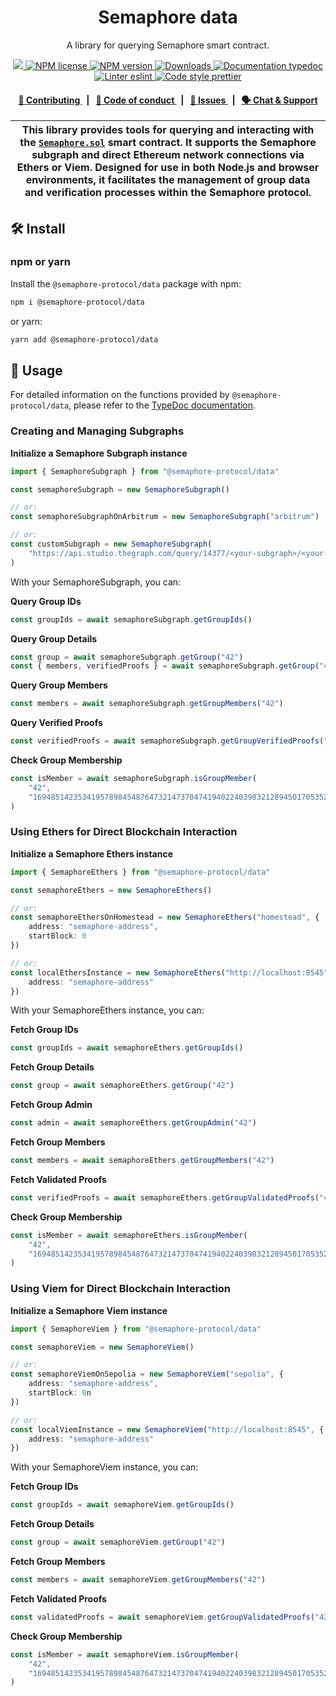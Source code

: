 <p align="center">
    <h1 align="center">
        Semaphore data
    </h1>
    <p align="center">A library for querying Semaphore smart contract.</p>
</p>

<p align="center">
    <a href="https://github.com/semaphore-protocol">
        <img src="https://img.shields.io/badge/project-Semaphore-blue.svg?style=flat-square">
    </a>
    <a href="https://github.com/semaphore-protocol/semaphore/blob/main/LICENSE">
        <img alt="NPM license" src="https://img.shields.io/npm/l/%40semaphore-protocol%2Fdata?style=flat-square">
    </a>
    <a href="https://www.npmjs.com/package/@semaphore-protocol/data">
        <img alt="NPM version" src="https://img.shields.io/npm/v/@semaphore-protocol/data?style=flat-square" />
    </a>
    <a href="https://npmjs.org/package/@semaphore-protocol/data">
        <img alt="Downloads" src="https://img.shields.io/npm/dm/@semaphore-protocol/data.svg?style=flat-square" />
    </a>
    <a href="https://js.semaphore.pse.dev/modules/_semaphore_protocol_data">
        <img alt="Documentation typedoc" src="https://img.shields.io/badge/docs-typedoc-744C7C?style=flat-square">
    </a>
    <a href="https://eslint.org/">
        <img alt="Linter eslint" src="https://img.shields.io/badge/linter-eslint-8080f2?style=flat-square&logo=eslint" />
    </a>
    <a href="https://prettier.io/">
        <img alt="Code style prettier" src="https://img.shields.io/badge/code%20style-prettier-f8bc45?style=flat-square&logo=prettier" />
    </a>
</p>

<div align="center">
    <h4>
        <a href="https://github.com/semaphore-protocol/semaphore/blob/main/CONTRIBUTING.md">
            👥 Contributing
        </a>
        <span>&nbsp;&nbsp;|&nbsp;&nbsp;</span>
        <a href="https://github.com/semaphore-protocol/semaphore/blob/main/CODE_OF_CONDUCT.md">
            🤝 Code of conduct
        </a>
        <span>&nbsp;&nbsp;|&nbsp;&nbsp;</span>
        <a href="https://github.com/semaphore-protocol/semaphore/contribute">
            🔎 Issues
        </a>
        <span>&nbsp;&nbsp;|&nbsp;&nbsp;</span>
        <a href="https://semaphore.pse.dev/telegram">
            🗣️ Chat &amp; Support
        </a>
    </h4>
</div>

| This library provides tools for querying and interacting with the [`Semaphore.sol`](https://github.com/semaphore-protocol/semaphore/blob/main/packages/contracts/contracts/Semaphore.sol) smart contract. It supports the Semaphore subgraph and direct Ethereum network connections via Ethers or Viem. Designed for use in both Node.js and browser environments, it facilitates the management of group data and verification processes within the Semaphore protocol. |
| ------------------------------------------------------------------------------------------------------------------------------------------------------------------------------------------------------------------------------------------------------------------------------------------------------------------------------------------------------------------------------------------------------------------------------------------------------------------------- |

## 🛠 Install

### npm or yarn

Install the `@semaphore-protocol/data` package with npm:

```bash
npm i @semaphore-protocol/data
```

or yarn:

```bash
yarn add @semaphore-protocol/data
```

## 📜 Usage

For detailed information on the functions provided by `@semaphore-protocol/data`, please refer to the [TypeDoc documentation](https://js.semaphore.pse.dev/modules/_semaphore_protocol_data).

### Creating and Managing Subgraphs

**Initialize a Semaphore Subgraph instance**

```typescript
import { SemaphoreSubgraph } from "@semaphore-protocol/data"

const semaphoreSubgraph = new SemaphoreSubgraph()

// or:
const semaphoreSubgraphOnArbitrum = new SemaphoreSubgraph("arbitrum")

// or:
const customSubgraph = new SemaphoreSubgraph(
    "https://api.studio.thegraph.com/query/14377/<your-subgraph>/<your-version>"
)
```

With your SemaphoreSubgraph, you can:

**Query Group IDs**

```typescript
const groupIds = await semaphoreSubgraph.getGroupIds()
```

**Query Group Details**

```typescript
const group = await semaphoreSubgraph.getGroup("42")
const { members, verifiedProofs } = await semaphoreSubgraph.getGroup("42", { members: true, verifiedProofs: true })
```

**Query Group Members**

```typescript
const members = await semaphoreSubgraph.getGroupMembers("42")
```

**Query Verified Proofs**

```typescript
const verifiedProofs = await semaphoreSubgraph.getGroupVerifiedProofs("42")
```

**Check Group Membership**

```typescript
const isMember = await semaphoreSubgraph.isGroupMember(
    "42",
    "16948514235341957898454876473214737047419402240398321289450170535251226167324"
)
```

### Using Ethers for Direct Blockchain Interaction

**Initialize a Semaphore Ethers instance**

```typescript
import { SemaphoreEthers } from "@semaphore-protocol/data"

const semaphoreEthers = new SemaphoreEthers()

// or:
const semaphoreEthersOnHomestead = new SemaphoreEthers("homestead", {
    address: "semaphore-address",
    startBlock: 0
})

// or:
const localEthersInstance = new SemaphoreEthers("http://localhost:8545", {
    address: "semaphore-address"
})
```

With your SemaphoreEthers instance, you can:

**Fetch Group IDs**

```typescript
const groupIds = await semaphoreEthers.getGroupIds()
```

**Fetch Group Details**

```typescript
const group = await semaphoreEthers.getGroup("42")
```

**Fetch Group Admin**

```typescript
const admin = await semaphoreEthers.getGroupAdmin("42")
```

**Fetch Group Members**

```typescript
const members = await semaphoreEthers.getGroupMembers("42")
```

**Fetch Validated Proofs**

```typescript
const verifiedProofs = await semaphoreEthers.getGroupValidatedProofs("42")
```

**Check Group Membership**

```typescript
const isMember = await semaphoreEthers.isGroupMember(
    "42",
    "16948514235341957898454876473214737047419402240398321289450170535251226167324"
)
```

### Using Viem for Direct Blockchain Interaction

**Initialize a Semaphore Viem instance**

```typescript
import { SemaphoreViem } from "@semaphore-protocol/data"

const semaphoreViem = new SemaphoreViem()

// or:
const semaphoreViemOnSepolia = new SemaphoreViem("sepolia", {
    address: "semaphore-address",
    startBlock: 0n
})

// or:
const localViemInstance = new SemaphoreViem("http://localhost:8545", {
    address: "semaphore-address"
})
```

With your SemaphoreViem instance, you can:

**Fetch Group IDs**

```typescript
const groupIds = await semaphoreViem.getGroupIds()
```

**Fetch Group Details**

```typescript
const group = await semaphoreViem.getGroup("42")
```

**Fetch Group Members**

```typescript
const members = await semaphoreViem.getGroupMembers("42")
```

**Fetch Validated Proofs**

```typescript
const validatedProofs = await semaphoreViem.getGroupValidatedProofs("42")
```

**Check Group Membership**

```typescript
const isMember = await semaphoreViem.isGroupMember(
    "42",
    "16948514235341957898454876473214737047419402240398321289450170535251226167324"
)
```
